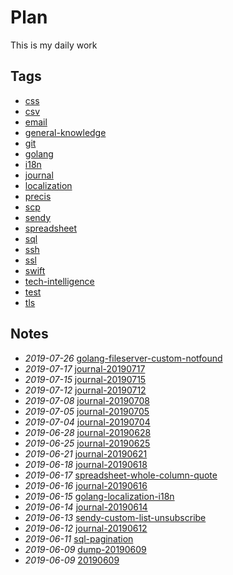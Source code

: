 # Plan

This is my daily work

## Tags

- [css](./tags/css)
- [csv](./tags/csv)
- [email](./tags/email)
- [general-knowledge](./tags/general-knowledge)
- [git](./tags/git)
- [golang](./tags/golang)
- [i18n](./tags/i18n)
- [journal](./tags/journal)
- [localization](./tags/localization)
- [precis](./tags/precis)
- [scp](./tags/scp)
- [sendy](./tags/sendy)
- [spreadsheet](./tags/spreadsheet)
- [sql](./tags/sql)
- [ssh](./tags/ssh)
- [ssl](./tags/ssl)
- [swift](./tags/swift)
- [tech-intelligence](./tags/tech-intelligence)
- [test](./tags/test)
- [tls](./tags/tls)

## Notes

- *2019-07-26* [golang-fileserver-custom-notfound](./golang-fileserver-custom-notfound)
- *2019-07-17* [journal-20190717](./journal-20190717)
- *2019-07-15* [journal-20190715](./journal-20190715)
- *2019-07-12* [journal-20190712](./journal-20190712)
- *2019-07-08* [journal-20190708](./journal-20190708)
- *2019-07-05* [journal-20190705](./journal-20190705)
- *2019-07-04* [journal-20190704](./journal-20190704)
- *2019-06-28* [journal-20190628](./journal-20190628)
- *2019-06-25* [journal-20190625](./journal-20190625)
- *2019-06-21* [journal-20190621](./journal-20190621)
- *2019-06-18* [journal-20190618](./journal-20190618)
- *2019-06-17* [spreadsheet-whole-column-quote](./spreadsheet-whole-column-quote)
- *2019-06-16* [journal-20190616](./journal-20190616)
- *2019-06-15* [golang-localization-i18n](./golang-localization-i18n)
- *2019-06-14* [journal-20190614](./journal-20190614)
- *2019-06-13* [sendy-custom-list-unsubscribe](./sendy-custom-list-unsubscribe)
- *2019-06-12* [journal-20190612](./journal-20190612)
- *2019-06-11* [sql-pagination](./sql-pagination)
- *2019-06-09* [dump-20190609](./dump-20190609)
- *2019-06-09* [20190609](./20190609)
